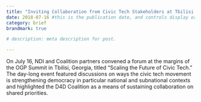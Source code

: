 ```yaml
---
title: "Inviting Collaboration from Civic Tech Stakeholders at Tbilisi’s OGP Summit"
date: 2018-07-16 #this is the publication date, and controls display order.
category: brief
brandmark: true

# description: meta description for post.

---
```


On July 16, NDI and Coalition partners convened a forum at the margins of the OGP Summit in Tbilisi, Georgia, titled “Scaling the Future of Civic Tech.” The day-long event featured discussions on ways the civic tech movement is strengthening democracy in particular national and subnational contexts and highlighted the D4D Coalition as a means of sustaining collaboration on shared priorities.
